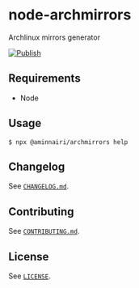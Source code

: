 # node-archmirrors

Archlinux mirrors generator

[![Publish](https://github.com/aminnairi/node-archmirrors/actions/workflows/publish.yaml/badge.svg?branch=latest)](https://github.com/aminnairi/node-archmirrors/actions/workflows/publish.yaml)

## Requirements

- Node

## Usage

```console
$ npx @aminnairi/archmirrors help
```

## Changelog

See [`CHANGELOG.md`](./CHANGELOG.md).

## Contributing

See [`CONTRIBUTING.md`](./CONTRIBUTING.md).

## License

See [`LICENSE`](./LICENSE).
